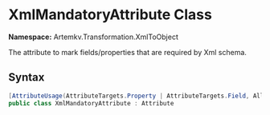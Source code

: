 # XmlMandatoryAttribute Class

**Namespace:** Artemkv.Transformation.XmlToObject

The attribute to mark fields/properties that are required by Xml schema.

## Syntax

```csharp
[AttributeUsage(AttributeTargets.Property | AttributeTargets.Field, AllowMultiple = false, Inherited = true)]
public class XmlMandatoryAttribute : Attribute
```